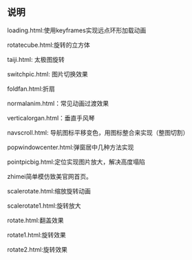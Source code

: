 ## 说明

loading.html:使用keyframes实现远点环形加载动画


rotatecube.html:旋转的立方体


taiji.html: 太极图旋转

switchpic.html: 图片切换效果

foldfan.html:折扇

normalanim.html：常见动画过渡效果

verticalorgan.html：垂直手风琴

navscroll.html: 导航图标平移变色，用图标整合来实现（整图切割）

popwindowcenter.html:弹窗居中几种方法实现

pointpicbig.html:定位实现图片放大，解决高度塌陷

zhimei简单模仿致美官网首页。

scalerotate.html:缩放旋转动画

scalerotate1.html:旋转放大

rotate.html:翻盖效果

rotate1.html:旋转效果

rotate2.html:旋转效果
